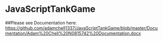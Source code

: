 # JavaScriptTankGame
##Please see Documentation here:
https://github.com/adamchell1337/JavaScriptTankGame/blob/master/Documentation/Adam%20Chell%20N0815742%20Documentation.docx
